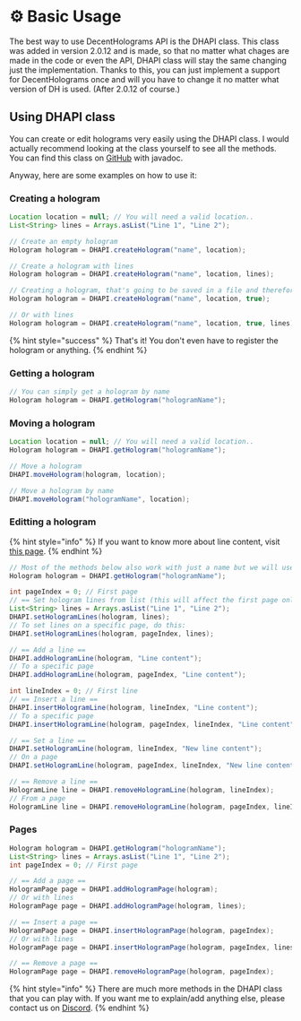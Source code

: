 # ⚙ Basic Usage

The best way to use DecentHolograms API is the DHAPI class. This class was added in version 2.0.12 and is made, so that no matter what chages are made in the code or even the API, DHAPI class will stay the same changing just the implementation. Thanks to this, you can just implement a support for DecentHolograms once and will you have to change it no matter what version of DH is used. (After 2.0.12 of course.)

## Using DHAPI class

You can create or edit holograms very easily using the DHAPI class. I would actually recommend looking at the class yourself to see all the methods. You can find this class on [GitHub](https://github.com/DecentSoftware-eu/DecentHolograms/blob/main/src/main/java/eu/decentsoftware/holograms/api/DHAPI.java) with javadoc.

Anyway, here are some examples on how to use it:

### Creating a hologram

```java
Location location = null; // You will need a valid location..
List<String> lines = Arrays.asList("Line 1", "Line 2");

// Create an empty hologram
Hologram hologram = DHAPI.createHologram("name", location);

// Create a hologram with lines
Hologram hologram = DHAPI.createHologram("name", location, lines);

// Creating a hologram, that's going to be saved in a file and therefore loaded
Hologram hologram = DHAPI.createHologram("name", location, true);

// Or with lines
Hologram hologram = DHAPI.createHologram("name", location, true, lines);
```

{% hint style="success" %}
That's it! You don't even have to register the hologram or anything.
{% endhint %}

### Getting a hologram

```java
// You can simply get a hologram by name
Hologram hologram = DHAPI.getHologram("hologramName");
```

### Moving a hologram

```java
Location location = null; // You will need a valid location..
Hologram hologram = DHAPI.getHologram("hologramName");

// Move a hologram
DHAPI.moveHologram(hologram, location);

// Move a hologram by name
DHAPI.moveHologram("hologramName", location);
```

### Editting a hologram

{% hint style="info" %}
If you want to know more about line content, visit [this page](../get-started-1/format/).
{% endhint %}

```java
// Most of the methods below also work with just a name but we will use this
Hologram hologram = DHAPI.getHologram("hologramName");

int pageIndex = 0; // First page
// == Set hologram lines from list (this will affect the first page only) ==
List<String> lines = Arrays.asList("Line 1", "Line 2");
DHAPI.setHologramLines(hologram, lines);
// To set lines on a specific page, do this:
DHAPI.setHologramLines(hologram, pageIndex, lines);

// == Add a line ==
DHAPI.addHologramLine(hologram, "Line content");
// To a specific page
DHAPI.addHologramLine(hologram, pageIndex, "Line content");

int lineIndex = 0; // First line
// == Insert a line ==
DHAPI.insertHologramLine(hologram, lineIndex, "Line content");
// To a specific page
DHAPI.insertHologramLine(hologram, pageIndex, lineIndex, "Line content");

// == Set a line ==
DHAPI.setHologramLine(hologram, lineIndex, "New line content");
// On a page
DHAPI.setHologramLine(hologram, pageIndex, lineIndex, "New line content");

// == Remove a line ==
HologramLine line = DHAPI.removeHologramLine(hologram, lineIndex);
// From a page
HologramLine line = DHAPI.removeHologramLine(hologram, pageIndex, lineIndex);
```

### Pages

```java
Hologram hologram = DHAPI.getHologram("hologramName");
List<String> lines = Arrays.asList("Line 1", "Line 2");
int pageIndex = 0; // First page

// == Add a page == 
HologramPage page = DHAPI.addHologramPage(hologram);
// Or with lines
HologramPage page = DHAPI.addHologramPage(hologram, lines);

// == Insert a page ==
HologramPage page = DHAPI.insertHologramPage(hologram, pageIndex);
// Or with lines
HologramPage page = DHAPI.insertHologramPage(hologram, pageIndex, lines);

// == Remove a page ==
HologramPage page = DHAPI.removeHologramPage(hologram, pageIndex);
```

{% hint style="info" %}
There are much more methods in the DHAPI class that you can play with. If you want me to explain/add anything else, please contact us on [Discord](https://discord.decentsoftware.eu).
{% endhint %}
